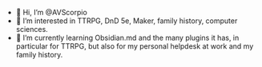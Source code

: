 - 👋 Hi, I’m @AVScorpio
- 👀 I’m interested in TTRPG, DnD 5e, Maker, family history, computer sciences.
- 🌱 I’m currently learning Obsidian.md and the many plugins it has, in particular for TTRPG, but also for my personal helpdesk at work and my family history.

<!---
AVScorpio/AVScorpio is a ✨ special ✨ repository because its `README.md` (this file) appears on your GitHub profile.
You can click the Preview link to take a look at your changes.
--->
